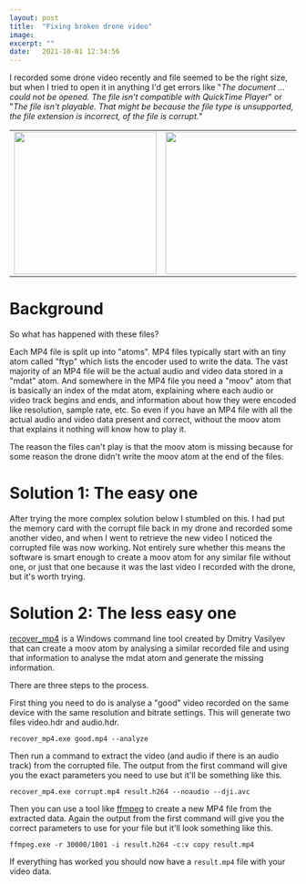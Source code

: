 ```yaml
---
layout: post
title:  "Fixing broken drone video"
image: 
excerpt: ""
date:   2021-10-01 12:34:56
---
```


I recorded some drone video recently and file seemed to be the right size, but when I tried to open it in anything I'd get errors like "*The document ... could not be opened. The file isn't compatible with QuickTime Player*" or "*The file isn't playable. That might be because the file type is unsupported, the file extension is incorrect, of the file is corrupt.*"

<table style="margin-left:auto;margin-right:auto;"><tr><td><a class="image" href="{{site.baseurl}}/images/The file isn't compatible with QuickTime Player.png" data-lightbox="image-1" data-title="The file isn't compatible with QuickTime Player"><img src="{{site.baseurl}}/images/The file isn't compatible with QuickTime Player.png" style="width:250px;" /></a></td><td>
<a class="image" href="{{site.baseurl}}/images/This file isn't playable.png" data-lightbox="image-1" data-title="This file isn't playable"><img src="{{site.baseurl}}/images/This file isn't playable.png" style="width:250px;" /></a></td></tr></table>

# Background

So what has happened with these files?

Each MP4 file is split up into "atoms". MP4 files typically start with an tiny atom called "ftyp" which lists the encoder used to write the data. The vast majority of an MP4 file will be the actual audio and video data stored in a "mdat" atom. And somewhere in the MP4 file you need a "moov" atom that is basically an index of the mdat atom, explaining where each audio or video track begins and ends, and information about how they were encoded like resolution, sample rate, etc. So even if you have an MP4 file with all the actual audio and video data present and correct, without the moov atom that explains it nothing will know how to play it.

The reason the files can't play is that the moov atom is missing because for some reason the drone didn't write the moov atom at the end of the files.

# Solution 1: The easy one

After trying the more complex solution below I stumbled on this. I had put the memory card with the corrupt file back in my drone and recorded some another video, and when I went to retrieve the new video I noticed the corrupted file was now working. Not entirely sure whether this means the software is smart enough to create a moov atom for any similar file without one, or just that one because it was the last video I recorded with the drone, but it's worth trying.

# Solution 2: The less easy one

[recover_mp4](https://www.videohelp.com/software/recover-mp4-to-h264) is a Windows command line tool created by Dmitry Vasilyev that can create a moov atom by analysing a similar recorded file and using that information to analyse the mdat atom and generate the missing information.

There are three steps to the process.

First thing you need to do is analyse a "good" video recorded on the same device with the same resolution and bitrate settings. This will generate two files video.hdr and audio.hdr.

```
recover_mp4.exe good.mp4 --analyze
```

Then run a command to extract the video (and audio if there is an audio track) from the corrupted file. The output from the first command will give you the exact parameters you need to use but it'll be something like this.

```
recover_mp4.exe corrupt.mp4 result.h264 --noaudio --dji.avc
```

Then you can use a tool like [ffmpeg](https://ffmpeg.org/download.html) to create a new MP4 file from the extracted data. Again the output from the first command will give you the correct parameters to use for your file but it'll look something like this.

```
ffmpeg.exe -r 30000/1001 -i result.h264 -c:v copy result.mp4
```

If everything has worked you should now have a ```result.mp4``` file with your video data.

